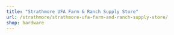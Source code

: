 ```yaml
---
title: "Strathmore UFA Farm & Ranch Supply Store"
url: /strathmore/strathmore-ufa-farm-and-ranch-supply-store/
shop: hardware
---
```

